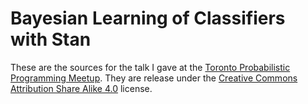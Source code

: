 # Bayesian Learning of Classifiers with Stan

These are the sources for the talk I gave at the [Toronto Probabilistic Programming Meetup](http://www.meetup.com/Toronto-Probabilistic-Programming-Meetup/events/229134538/). They are release under the [Creative Commons Attribution Share Alike 4.0](http://creativecommons.org/licenses/by-nc-sa/4.0/legalcode) license.

